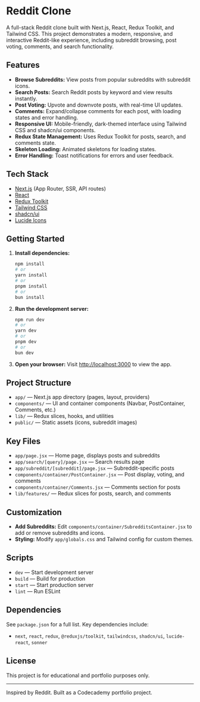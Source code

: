 # Reddit Clone

A full-stack Reddit clone built with Next.js, React, Redux Toolkit, and Tailwind CSS. This project demonstrates a modern, responsive, and interactive Reddit-like experience, including subreddit browsing, post voting, comments, and search functionality.

## Features

- **Browse Subreddits:** View posts from popular subreddits with subreddit icons.
- **Search Posts:** Search Reddit posts by keyword and view results instantly.
- **Post Voting:** Upvote and downvote posts, with real-time UI updates.
- **Comments:** Expand/collapse comments for each post, with loading states and error handling.
- **Responsive UI:** Mobile-friendly, dark-themed interface using Tailwind CSS and shadcn/ui components.
- **Redux State Management:** Uses Redux Toolkit for posts, search, and comments state.
- **Skeleton Loading:** Animated skeletons for loading states.
- **Error Handling:** Toast notifications for errors and user feedback.

## Tech Stack

- [Next.js](https://nextjs.org/) (App Router, SSR, API routes)
- [React](https://react.dev/)
- [Redux Toolkit](https://redux-toolkit.js.org/)
- [Tailwind CSS](https://tailwindcss.com/)
- [shadcn/ui](https://ui.shadcn.com/)
- [Lucide Icons](https://lucide.dev/)

## Getting Started

1. **Install dependencies:**
   ```bash
   npm install
   # or
   yarn install
   # or
   pnpm install
   # or
   bun install
   ```

2. **Run the development server:**
   ```bash
   npm run dev
   # or
   yarn dev
   # or
   pnpm dev
   # or
   bun dev
   ```

3. **Open your browser:**
   Visit [http://localhost:3000](http://localhost:3000) to view the app.

## Project Structure

- `app/` — Next.js app directory (pages, layout, providers)
- `components/` — UI and container components (Navbar, PostContainer, Comments, etc.)
- `lib/` — Redux slices, hooks, and utilities
- `public/` — Static assets (icons, subreddit images)

## Key Files

- `app/page.jsx` — Home page, displays posts and subreddits
- `app/search/[query]/page.jsx` — Search results page
- `app/subreddit/[subreddit]/page.jsx` — Subreddit-specific posts
- `components/container/PostContainer.jsx` — Post display, voting, and comments
- `components/container/Comments.jsx` — Comments section for posts
- `lib/features/` — Redux slices for posts, search, and comments

## Customization

- **Add Subreddits:** Edit `components/container/SubredditsContainer.jsx` to add or remove subreddits and icons.
- **Styling:** Modify `app/globals.css` and Tailwind config for custom themes.

## Scripts

- `dev` — Start development server
- `build` — Build for production
- `start` — Start production server
- `lint` — Run ESLint

## Dependencies

See `package.json` for a full list. Key dependencies include:
- `next`, `react`, `redux`, `@reduxjs/toolkit`, `tailwindcss`, `shadcn/ui`, `lucide-react`, `sonner`

## License

This project is for educational and portfolio purposes only.

---

Inspired by Reddit. Built as a Codecademy portfolio project.
